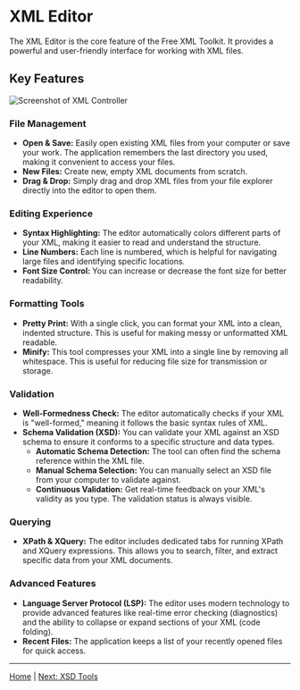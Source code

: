 # XML Editor

The XML Editor is the core feature of the Free XML Toolkit. It provides a powerful and user-friendly interface for working with XML files.

## Key Features

![Screenshot of XML Controller](img/xml-controller.png)

### File Management
- **Open & Save:** Easily open existing XML files from your computer or save your work. The application remembers the last directory you used, making it convenient to access your files.
- **New Files:** Create new, empty XML documents from scratch.
- **Drag & Drop:** Simply drag and drop XML files from your file explorer directly into the editor to open them.

### Editing Experience
- **Syntax Highlighting:** The editor automatically colors different parts of your XML, making it easier to read and understand the structure.
- **Line Numbers:** Each line is numbered, which is helpful for navigating large files and identifying specific locations.
- **Font Size Control:** You can increase or decrease the font size for better readability.

### Formatting Tools
- **Pretty Print:** With a single click, you can format your XML into a clean, indented structure. This is useful for making messy or unformatted XML readable.
- **Minify:** This tool compresses your XML into a single line by removing all whitespace. This is useful for reducing file size for transmission or storage.

### Validation
- **Well-Formedness Check:** The editor automatically checks if your XML is "well-formed," meaning it follows the basic syntax rules of XML.
- **Schema Validation (XSD):** You can validate your XML against an XSD schema to ensure it conforms to a specific structure and data types.
  - **Automatic Schema Detection:** The tool can often find the schema reference within the XML file.
  - **Manual Schema Selection:** You can manually select an XSD file from your computer to validate against.
  - **Continuous Validation:** Get real-time feedback on your XML's validity as you type. The validation status is always visible.

### Querying
- **XPath & XQuery:** The editor includes dedicated tabs for running XPath and XQuery expressions. This allows you to search, filter, and extract specific data from your XML documents.

### Advanced Features
- **Language Server Protocol (LSP):** The editor uses modern technology to provide advanced features like real-time error checking (diagnostics) and the ability to collapse or expand sections of your XML (code folding).
- **Recent Files:** The application keeps a list of your recently opened files for quick access.

---

[Home](index.md) | [Next: XSD Tools](xsd-controller.md)
